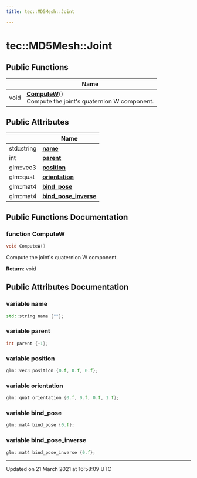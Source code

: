 ```yaml
---
title: tec::MD5Mesh::Joint

---
```


# tec::MD5Mesh::Joint



## Public Functions

|                | Name           |
| -------------- | -------------- |
| void | **[ComputeW](/engine/Classes/structtec_1_1_m_d5_mesh_1_1_joint/#function-computew)**()<br>Compute the joint's quaternion W component.  |

## Public Attributes

|                | Name           |
| -------------- | -------------- |
| std::string | **[name](/engine/Classes/structtec_1_1_m_d5_mesh_1_1_joint/#variable-name)**  |
| int | **[parent](/engine/Classes/structtec_1_1_m_d5_mesh_1_1_joint/#variable-parent)**  |
| glm::vec3 | **[position](/engine/Classes/structtec_1_1_m_d5_mesh_1_1_joint/#variable-position)**  |
| glm::quat | **[orientation](/engine/Classes/structtec_1_1_m_d5_mesh_1_1_joint/#variable-orientation)**  |
| glm::mat4 | **[bind_pose](/engine/Classes/structtec_1_1_m_d5_mesh_1_1_joint/#variable-bind_pose)**  |
| glm::mat4 | **[bind_pose_inverse](/engine/Classes/structtec_1_1_m_d5_mesh_1_1_joint/#variable-bind_pose_inverse)**  |

## Public Functions Documentation

### function ComputeW

```cpp
void ComputeW()
```

Compute the joint's quaternion W component. 

**Return**: void 

## Public Attributes Documentation

### variable name

```cpp
std::string name {""};
```


### variable parent

```cpp
int parent {-1};
```


### variable position

```cpp
glm::vec3 position {0.f, 0.f, 0.f};
```


### variable orientation

```cpp
glm::quat orientation {0.f, 0.f, 0.f, 1.f};
```


### variable bind_pose

```cpp
glm::mat4 bind_pose {0.f};
```


### variable bind_pose_inverse

```cpp
glm::mat4 bind_pose_inverse {0.f};
```


-------------------------------

Updated on 21 March 2021 at 16:58:09 UTC